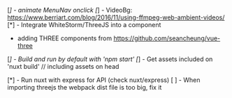 [*] - animate MenuNav onclick 
[*] - VideoBg: https://www.berriart.com/blog/2016/11/using-ffmpeg-web-ambient-videos/
[*] - Integrate WhiteStorm/ThreeJS into a component
 * adding THREE components from https://github.com/seancheung/vue-three

[*] - Build and run by default with 'npm start'
[*] - Get assets included on 'nuxt build' // including assets on head

[*] - Run nuxt with express for API (check nuxt/express)
[ ] - When importing threejs the webpack dist file is too big, fix it